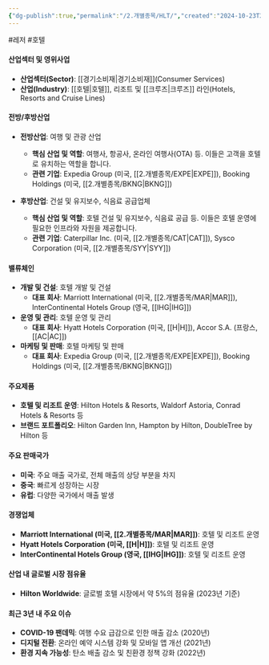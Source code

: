 ```yaml
---
{"dg-publish":true,"permalink":"/2.개별종목/HLT/","created":"2024-10-23T22:02:00.528+09:00","updated":"2025-07-29T21:37:04.731+09:00"}
---
```


#레저 #호텔 

#### 산업섹터 및 영위사업

- **산업섹터(Sector)**: [[경기소비재\|경기소비재]](Consumer Services)
- **산업(Industry)**: [[호텔\|호텔]], 리조트 및 [[크루즈\|크루즈]] 라인(Hotels, Resorts and Cruise Lines)

#### 전방/후방산업

- **전방산업**: 여행 및 관광 산업
    - **핵심 산업 및 역할**: 여행사, 항공사, 온라인 여행사(OTA) 등. 이들은 고객을 호텔로 유치하는 역할을 합니다.
    - **관련 기업**: Expedia Group (미국, [[2.개별종목/EXPE\|EXPE]]), Booking Holdings (미국, [[2.개별종목/BKNG\|BKNG]])
      
- **후방산업**: 건설 및 유지보수, 식음료 공급업체
    - **핵심 산업 및 역할**: 호텔 건설 및 유지보수, 식음료 공급 등. 이들은 호텔 운영에 필요한 인프라와 자원을 제공합니다.
    - **관련 기업**: Caterpillar Inc. (미국, [[2.개별종목/CAT\|CAT]]), Sysco Corporation (미국, [[2.개별종목/SYY\|SYY]])

#### 밸류체인

- **개발 및 건설**: 호텔 개발 및 건설
    - **대표 회사**: Marriott International (미국, [[2.개별종목/MAR\|MAR]]), InterContinental Hotels Group (영국, [[IHG\|IHG]])
- **운영 및 관리**: 호텔 운영 및 관리
    - **대표 회사**: Hyatt Hotels Corporation (미국, [[H\|H]]), Accor S.A. (프랑스, [[AC\|AC]])
- **마케팅 및 판매**: 호텔 마케팅 및 판매
    - **대표 회사**: Expedia Group (미국, [[2.개별종목/EXPE\|EXPE]]), Booking Holdings (미국, [[2.개별종목/BKNG\|BKNG]])

#### 주요제품

- **호텔 및 리조트 운영**: Hilton Hotels & Resorts, Waldorf Astoria, Conrad Hotels & Resorts 등
- **브랜드 포트폴리오**: Hilton Garden Inn, Hampton by Hilton, DoubleTree by Hilton 등

#### 주요 판매국가

- **미국**: 주요 매출 국가로, 전체 매출의 상당 부분을 차지
- **중국**: 빠르게 성장하는 시장
- **유럽**: 다양한 국가에서 매출 발생

#### 경쟁업체

- **Marriott International (미국, [[2.개별종목/MAR\|MAR]])**: 호텔 및 리조트 운영
- **Hyatt Hotels Corporation (미국, [[H\|H]])**: 호텔 및 리조트 운영
- **InterContinental Hotels Group (영국, [[IHG\|IHG]])**: 호텔 및 리조트 운영

#### 산업 내 글로벌 시장 점유율

- **Hilton Worldwide**: 글로벌 호텔 시장에서 약 5%의 점유율 (2023년 기준)

#### 최근 3년 내 주요 이슈

- **COVID-19 팬데믹**: 여행 수요 급감으로 인한 매출 감소 (2020년)
- **디지털 전환**: 온라인 예약 시스템 강화 및 모바일 앱 개선 (2021년)
- **환경 지속 가능성**: 탄소 배출 감소 및 친환경 정책 강화 (2022년)